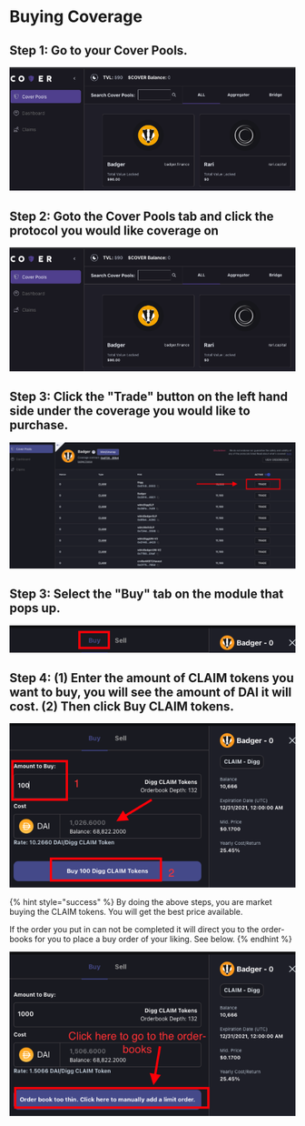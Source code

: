 # Buying Coverage

## **Step 1: Go to your Cover Pools.** 

![](../../.gitbook/assets/screen-shot-2021-04-28-at-10.17.50-pm.png)

## Step **2**: Goto the Cover Pools tab and c**lick the protocol you would like coverage on**

![](../../.gitbook/assets/screen-shot-2021-04-28-at-10.17.50-pm.png)

## Step 3: Click the "Trade" button on the left hand side under the coverage you would like to purchase. 

![](../../.gitbook/assets/screen-shot-2021-04-30-at-11.49.04-pm.png)

## Step 3: Select the "Buy" tab on the module that pops up.

![](../../.gitbook/assets/screen-shot-2021-04-30-at-11.50.17-pm.png)

## Step 4: \(1\) Enter the amount of CLAIM tokens you want to buy, you will see the amount of DAI it will cost. \(2\) Then click Buy CLAIM tokens.

![](../../.gitbook/assets/screen-shot-2021-04-30-at-11.52.35-pm.png)

{% hint style="success" %}
By doing the above steps, you are market buying the CLAIM tokens. You will get the best price available.  
  
If the order you put in can not be completed it will direct you to the order-books for you to place a buy order of your liking. See below. 
{% endhint %}

![](../../.gitbook/assets/screen-shot-2021-04-30-at-11.53.52-pm.png)



